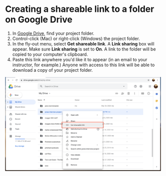 # Creating a shareable link to a folder on Google Drive

1. In [Google Drive](/signing-in-to-your-google-account.md), find your project folder.
2. Control-click \(Mac\) or right-click \(Windows\) the project folder.
3. In the fly-out menu, select **Get shareable link**. A **Link sharing** box will appear. Make sure **Link sharing** is set to **On**. A link to the folder will be copied to your computer's clipboard.
4. Paste this link anywhere you'd like it to appear \(in an email to your instructor, for example.\) Anyone with access to this link will be able to download a copy of your project folder. 

![](/assets/get-shareable-link.png)



